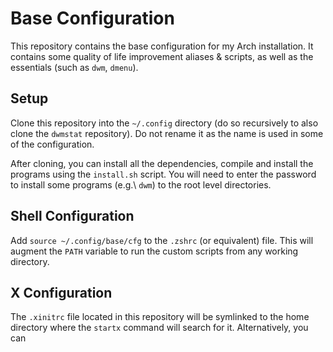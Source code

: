 # Base Configuration

This repository contains the base configuration for my Arch installation.
It contains some quality of life improvement aliases & scripts, as well as the
essentials (such as `dwm`, `dmenu`).

## Setup

Clone this repository into the `~/.config` directory (do so recursively to also
clone the `dwmstat` repository).
Do not rename it as the name is used in some of the configuration.

After cloning, you can install all the dependencies, compile and install the
programs using the `install.sh` script.
You will need to enter the password to install some programs (e.g.\ `dwm`) to
the root level directories.

## Shell Configuration

Add `source ~/.config/base/cfg` to the `.zshrc` (or equivalent) file.
This will augment the `PATH` variable to run the custom scripts from any
working directory.

## X Configuration

The `.xinitrc` file located in this repository will be symlinked to the home
directory where the `startx` command will search for it.
Alternatively, you can 
